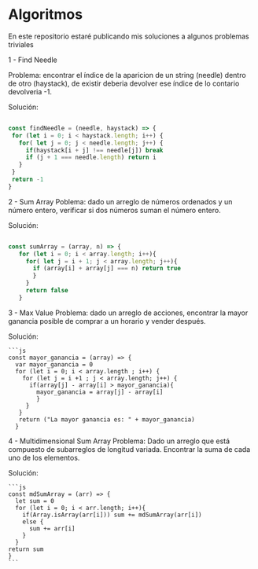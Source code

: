 # Algoritmos
En este repositorio estaré publicando mis soluciones a algunos problemas triviales

1 - Find Needle

 Problema: encontrar el índice de la aparicion de un string (needle) dentro de otro (haystack), de existir deberia devolver ese índice de lo contario devolveria -1.
 
 Solución:
   
   ```js
   
  const findNeedle = (needle, haystack) => {
    for (let i = 0; i < haystack.length; i++) {
      for( let j = 0; j < needle.length; j++) {
        if(haystack[i + j] !== needle[j]) break
        if (j + 1 === needle.length) return i
      }
    }
    return -1
  }
  
   ```
  
2 - Sum Array
  Poblema: dado un arreglo de números ordenados y un número entero, verificar si dos números suman el número entero.
    
  Solución:
     
   ```js
   
  const sumArray = (array, n) => {
      for (let i = 0; i < array.length; i++){
        for( let j = i + 1; j < array.length; j++){
          if (array[i] + array[j] === n) return true
          }
        }
        return false
      }
  
   ```

  
  3 - Max Value
   Problema: dado un arreglo de acciones, encontrar la mayor ganancia posible de   comprar a un horario y vender después.
  
  Solución:
    
    ```js
    const mayor_ganancia = (array) => {
      var mayor_ganancia = 0
      for (let i = 0; i < array.length ; i++) {
        for (let j = i +1 ; j < array.length; j++) {
          if(array[j] - array[i] > mayor_ganancia){
            mayor_ganancia = array[j] - array[i]
            }     
         }
       }
       return ("La mayor ganancia es: " + mayor_ganancia)
      }
    
4 - Multidimensional Sum Array
  Problema: Dado un arreglo que está compuesto de subarreglos de longitud variada. Encontrar la suma de cada uno de los elementos.
  
   Solución:
    
    ```js
    const mdSumArray = (arr) => {
      let sum = 0
      for (let i = 0; i < arr.length; i++){
        if(Array.isArray(arr[i])) sum += mdSumArray(arr[i])
        else { 
          sum += arr[i]
        }
      }
    return sum
    }
    ```
    
